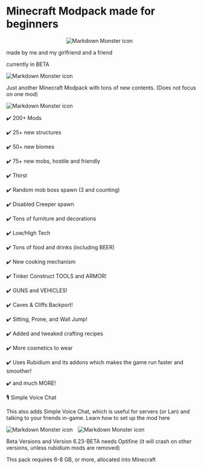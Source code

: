 # Minecraft Modpack made for beginners

<p align="center">
  <img src="https://imgur.com/DkX4rpO.png" alt="Markdown Monster icon" style="margin-right: 10px;" />
</p>

made by me and my girlfriend and a friend

currently in BETA

<img src="https://imgur.com/GzkkGr4.png" alt="Markdown Monster icon" style="margin-right: 10px;" />

Just another Minecraft Modpack with tons of new contents. (Does not focus on one mod)

<img src="https://imgur.com/SAQ2pF6.png" alt="Markdown Monster icon" style="margin-right: 10px;" />

✔️ 200+ Mods

✔️ 25+ new structures

✔️ 50+ new biomes

✔️ 75+ new mobs, hostile and friendly

✔️ Thirst

✔️ Random mob boss spawn (3 and counting)

✔️ Disabled Creeper spawn

✔️ Tons of furniture and decorations

✔️ Low/High Tech

✔️ Tons of food and drinks (including BEER)

✔️ New cooking mechanism

✔️ Tinker Construct TOOLS and ARMOR!

✔️ GUNS and VEHICLES!

✔️ Caves & Cliffs Backport!

✔️ Sitting, Prone, and Wall Jump!

✔️ Added and tweaked crafting recipes

✔️ More cosmetics to wear

✔️ Uses Rubidium and its addons which makes the game run faster and smoother!

✔️ and much MORE!


🎙️ Simple Voice Chat

This also adds Simple Voice Chat, which is useful for servers (or Lan) and talking to your friends in-game. Learn how to set up the mod here

<img src="https://imgur.com/zxMdvIt.png" alt="Markdown Monster icon" style="margin-right: 10px;" />

<img src="https://imgur.com/xatML9E.png" alt="Markdown Monster icon" style="margin-right: 10px;" />

Beta Versions and Version 6.23-BETA needs Optifine (it will crash on other versions, unless rubidium mods are removed)

This pack requires 6-8 GB, or more, allocated into Minecraft
